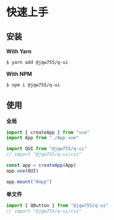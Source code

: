 # 快速上手

## 安装

**With Yarn**

```bash
$ yarn add @jqw755/q-ui
```

**With NPM**

```bash
$ npm i @jqw755/q-ui
```

## 使用

**全局**

```ts
import { createApp } from "vue"
import App from "./App.vue"

import QUI from "@jqw755/q-ui"
// import "@jqw755/q-ui/css"

const app = createApp(App)
app.use(QUI)

app.mount("#app")
```

**单文件**

```ts
import { QButton } from "@jqw755/q-ui"
// import "@jqw755/q-ui/css"
```
